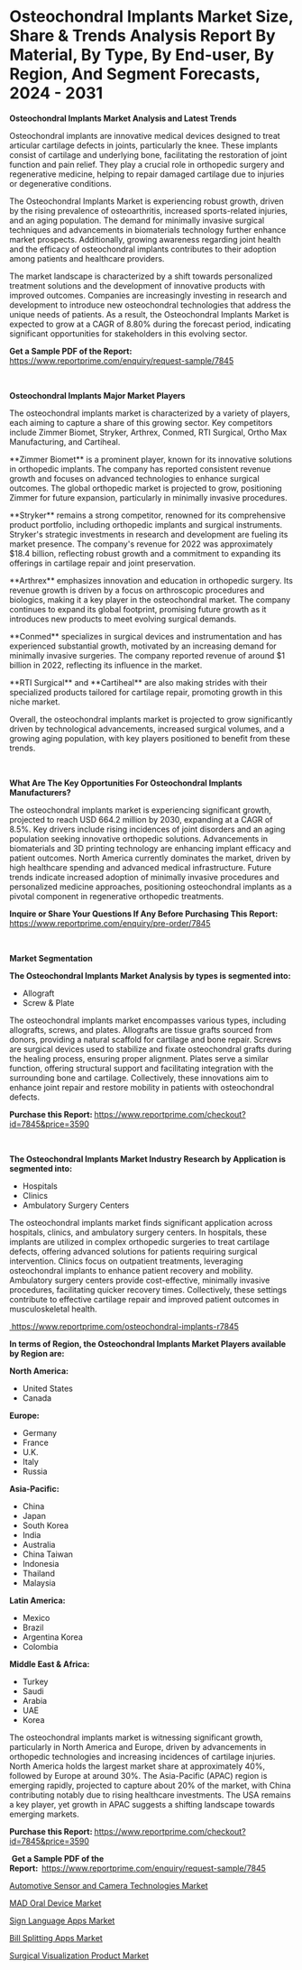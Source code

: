 <p><h1>Osteochondral Implants Market Size, Share & Trends Analysis Report By Material, By Type, By End-user, By Region, And Segment Forecasts, 2024 - 2031</h1></p><p><strong>Osteochondral Implants Market Analysis and Latest Trends</strong></p>
<p><p>Osteochondral implants are innovative medical devices designed to treat articular cartilage defects in joints, particularly the knee. These implants consist of cartilage and underlying bone, facilitating the restoration of joint function and pain relief. They play a crucial role in orthopedic surgery and regenerative medicine, helping to repair damaged cartilage due to injuries or degenerative conditions.</p><p>The Osteochondral Implants Market is experiencing robust growth, driven by the rising prevalence of osteoarthritis, increased sports-related injuries, and an aging population. The demand for minimally invasive surgical techniques and advancements in biomaterials technology further enhance market prospects. Additionally, growing awareness regarding joint health and the efficacy of osteochondral implants contributes to their adoption among patients and healthcare providers.</p><p>The market landscape is characterized by a shift towards personalized treatment solutions and the development of innovative products with improved outcomes. Companies are increasingly investing in research and development to introduce new osteochondral technologies that address the unique needs of patients. As a result, the Osteochondral Implants Market is expected to grow at a CAGR of 8.80% during the forecast period, indicating significant opportunities for stakeholders in this evolving sector.</p></p>
<p><strong>Get a Sample PDF of the Report:&nbsp;</strong> <a href="https://www.reportprime.com/enquiry/request-sample/7845?utm_campaign=1170&utm_medium=2&utm_source=Github&utm_content=ia&utm_term=25112024&utm_id=osteochondral-implants">https://www.reportprime.com/enquiry/request-sample/7845</a></p>
<p>&nbsp;</p>
<p><strong>Osteochondral Implants Major Market Players</strong></p>
<p><p>The osteochondral implants market is characterized by a variety of players, each aiming to capture a share of this growing sector. Key competitors include Zimmer Biomet, Stryker, Arthrex, Conmed, RTI Surgical, Ortho Max Manufacturing, and Cartiheal.</p><p>**Zimmer Biomet** is a prominent player, known for its innovative solutions in orthopedic implants. The company has reported consistent revenue growth and focuses on advanced technologies to enhance surgical outcomes. The global orthopedic market is projected to grow, positioning Zimmer for future expansion, particularly in minimally invasive procedures.</p><p>**Stryker** remains a strong competitor, renowned for its comprehensive product portfolio, including orthopedic implants and surgical instruments. Stryker's strategic investments in research and development are fueling its market presence. The company's revenue for 2022 was approximately $18.4 billion, reflecting robust growth and a commitment to expanding its offerings in cartilage repair and joint preservation.</p><p>**Arthrex** emphasizes innovation and education in orthopedic surgery. Its revenue growth is driven by a focus on arthroscopic procedures and biologics, making it a key player in the osteochondral market. The company continues to expand its global footprint, promising future growth as it introduces new products to meet evolving surgical demands.</p><p>**Conmed** specializes in surgical devices and instrumentation and has experienced substantial growth, motivated by an increasing demand for minimally invasive surgeries. The company reported revenue of around $1 billion in 2022, reflecting its influence in the market.</p><p>**RTI Surgical** and **Cartiheal** are also making strides with their specialized products tailored for cartilage repair, promoting growth in this niche market.</p><p>Overall, the osteochondral implants market is projected to grow significantly driven by technological advancements, increased surgical volumes, and a growing aging population, with key players positioned to benefit from these trends.</p></p>
<p>&nbsp;</p>
<p><strong>What Are The Key Opportunities For Osteochondral Implants Manufacturers?</strong></p>
<p><p>The osteochondral implants market is experiencing significant growth, projected to reach USD 664.2 million by 2030, expanding at a CAGR of 8.5%. Key drivers include rising incidences of joint disorders and an aging population seeking innovative orthopedic solutions. Advancements in biomaterials and 3D printing technology are enhancing implant efficacy and patient outcomes. North America currently dominates the market, driven by high healthcare spending and advanced medical infrastructure. Future trends indicate increased adoption of minimally invasive procedures and personalized medicine approaches, positioning osteochondral implants as a pivotal component in regenerative orthopedic treatments.</p></p>
<p><strong>Inquire or Share Your Questions If Any Before Purchasing This Report:</strong> <a href="https://www.reportprime.com/enquiry/pre-order/7845?utm_campaign=1170&utm_medium=2&utm_source=Github&utm_content=ia&utm_term=25112024&utm_id=osteochondral-implants">https://www.reportprime.com/enquiry/pre-order/7845</a></p>
<p>&nbsp;</p>
<p><strong>Market Segmentation</strong></p>
<p><strong>The Osteochondral Implants Market Analysis by types is segmented into:</strong></p>
<p><ul><li>Allograft</li><li>Screw & Plate</li></ul></p>
<p><p>The osteochondral implants market encompasses various types, including allografts, screws, and plates. Allografts are tissue grafts sourced from donors, providing a natural scaffold for cartilage and bone repair. Screws are surgical devices used to stabilize and fixate osteochondral grafts during the healing process, ensuring proper alignment. Plates serve a similar function, offering structural support and facilitating integration with the surrounding bone and cartilage. Collectively, these innovations aim to enhance joint repair and restore mobility in patients with osteochondral defects.</p></p>
<p><strong>Purchase this Report:&nbsp;</strong><a href="https://www.reportprime.com/checkout?id=7845&price=3590&utm_campaign=1170&utm_medium=2&utm_source=Github&utm_content=ia&utm_term=25112024&utm_id=osteochondral-implants">https://www.reportprime.com/checkout?id=7845&price=3590</a></p>
<p>&nbsp;</p>
<p><strong>The Osteochondral Implants Market Industry Research by Application is segmented into:</strong></p>
<p><ul><li>Hospitals</li><li>Clinics</li><li>Ambulatory Surgery Centers</li></ul></p>
<p><p>The osteochondral implants market finds significant application across hospitals, clinics, and ambulatory surgery centers. In hospitals, these implants are utilized in complex orthopedic surgeries to treat cartilage defects, offering advanced solutions for patients requiring surgical intervention. Clinics focus on outpatient treatments, leveraging osteochondral implants to enhance patient recovery and mobility. Ambulatory surgery centers provide cost-effective, minimally invasive procedures, facilitating quicker recovery times. Collectively, these settings contribute to effective cartilage repair and improved patient outcomes in musculoskeletal health.</p></p>
<p><a href="https://www.reportprime.com/osteochondral-implants-r7845?utm_campaign=1170&utm_medium=2&utm_source=Github&utm_content=ia&utm_term=25112024&utm_id=osteochondral-implants">&nbsp;https://www.reportprime.com/osteochondral-implants-r7845</a></p>
<p><strong>In terms of Region, the Osteochondral Implants Market Players available by Region are:</strong></p>
<p>
    <p> <strong> North America: </strong>
        <ul>
            <li>United States</li>
            <li>Canada</li>
        </ul>
        </p> 
    <p> <strong> Europe: </strong>
        <ul>
            <li>Germany</li>
            <li>France</li>
            <li>U.K.</li>
            <li>Italy</li>
            <li>Russia</li>
        </ul>
        </p> 
    <p> <strong> Asia-Pacific: </strong>
        <ul>
            <li>China</li>
            <li>Japan</li>
            <li>South Korea</li>
            <li>India</li>
            <li>Australia</li>
            <li>China Taiwan</li>
            <li>Indonesia</li>
            <li>Thailand</li>
            <li>Malaysia</li>
        </ul>
        </p> 
    <p> <strong> Latin America: </strong>
        <ul>
            <li>Mexico</li>
            <li>Brazil</li>
            <li>Argentina Korea</li>
            <li>Colombia</li>
        </ul>
        </p> 
    <p> <strong> Middle East & Africa: </strong>
        <ul>
            <li>Turkey</li>
            <li>Saudi</li>
            <li>Arabia</li>
            <li>UAE</li>
            <li>Korea</li>
        </ul>
    </p>
    </p>
<p><p>The osteochondral implants market is witnessing significant growth, particularly in North America and Europe, driven by advancements in orthopedic technologies and increasing incidences of cartilage injuries. North America holds the largest market share at approximately 40%, followed by Europe at around 30%. The Asia-Pacific (APAC) region is emerging rapidly, projected to capture about 20% of the market, with China contributing notably due to rising healthcare investments. The USA remains a key player, yet growth in APAC suggests a shifting landscape towards emerging markets.</p></p>
<p><strong>Purchase this Report: </strong><a href="https://www.reportprime.com/checkout?id=7845&price=3590&utm_campaign=1170&utm_medium=2&utm_source=Github&utm_content=ia&utm_term=25112024&utm_id=osteochondral-implants">https://www.reportprime.com/checkout?id=7845&price=3590</a></p>
<p>&nbsp;<strong>Get a Sample PDF of the Report:&nbsp;&nbsp;</strong><a href="https://www.reportprime.com/enquiry/request-sample/7845?utm_campaign=1170&utm_medium=2&utm_source=Github&utm_content=ia&utm_term=25112024&utm_id=osteochondral-implants">https://www.reportprime.com/enquiry/request-sample/7845</a></p>
<p><strong></strong></p>
<p><p><a href="https://issuu.com/reportprime-2/docs/automotive-sensor-and-camera-techno_0a46083d43b9cd?utm_campaign=1170&utm_medium=2&utm_source=Github&utm_content=ia&utm_term=25112024&utm_id=osteochondral-implants">Automotive Sensor and Camera Technologies Market</a></p><p><a href="https://github.com/sofayahoo2023/Market-Research-Report-List-6/blob/main/mad-oral-device-market.md?utm_campaign=1170&utm_medium=2&utm_source=Github&utm_content=ia&utm_term=25112024&utm_id=osteochondral-implants">MAD Oral Device Market</a></p><p><a href="https://www.linkedin.com/pulse/projected-46-cagr-sign-language-apps-market-2024-2031-eubkc?utm_campaign=1170&utm_medium=2&utm_source=Github&utm_content=ia&utm_term=25112024&utm_id=osteochondral-implants">Sign Language Apps Market</a></p><p><a href="https://www.linkedin.com/pulse/bill-splitting-apps-market-trends-focusing-insight-forecast-etlae?utm_campaign=1170&utm_medium=2&utm_source=Github&utm_content=ia&utm_term=25112024&utm_id=osteochondral-implants">Bill Splitting Apps Market</a></p><p><a href="https://issuu.com/reportprime-2/docs/surgical-visualization-product-mark_733f6f8c092cb9?utm_campaign=1170&utm_medium=2&utm_source=Github&utm_content=ia&utm_term=25112024&utm_id=osteochondral-implants">Surgical Visualization Product Market</a></p></p>
